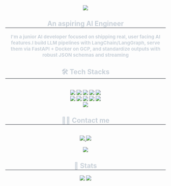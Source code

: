 <div align= "center">
    <img src="https://capsule-render.vercel.app/api?type=waving&color=0:d0dbff,100:aab4fd&height=240&text=Hi,%20I'm%20Sehyeon&animation=fadeIn&fontColor=ffffc&fontSize=50" />
    </div>
    <div align= "center"> 
    <h2 style="border-bottom: 1px solid #21262d; color: #c9d1d9;"> An aspiring AI Engineer </h2>  
    <div style="font-weight: 700; font-size: 15px; text-align: center; color: #c9d1d9;"> I'm a junior AI developer focused on shipping real, user facing AI features.</li>I build LLM pipelines with LangChain/LangGraph, serve them via FastAPI + Docker on GCP, and standardize outputs with robust JSON schemas and streaming </div> 
    </div>
    <div align= "center">
    <h2 style="border-bottom: 1px solid #21262d; color: #c9d1d9;"> 🛠️ Tech Stacks </h2> <br> 
    <div style="margin: 0 auto; text-align: center;" align= "center"> <img src="https://img.shields.io/badge/Figma-F24E1E?style=flat-square&logo=Figma&logoColor=white">
          <img src="https://img.shields.io/badge/Docker-2496ED?style=flat-square&logo=Docker&logoColor=white">
          <img src="https://img.shields.io/badge/Github-181717?style=flat-square&logo=Github&logoColor=white">
          <img src="https://img.shields.io/badge/Git-F05032?style=flat-square&logo=Git&logoColor=white">
          <img src="https://img.shields.io/badge/Javascript-F7DF1E?style=flat-square&logo=Javascript&logoColor=white">
          <br/><img src="https://img.shields.io/badge/HTML5-E34F26?style=flat-square&logo=HTML5&logoColor=white">
          <img src="https://img.shields.io/badge/jQuery-0769AD?style=flat-square&logo=jQuery&logoColor=white">
          <img src="https://img.shields.io/badge/MySQL-4479A1?style=flat-square&logo=MySQL&logoColor=white">
          <img src="https://img.shields.io/badge/Python-3776AB?style=flat-square&logo=Python&logoColor=white">
          <img src="https://img.shields.io/badge/Slack-4A154B?style=flat-square&logo=Slack&logoColor=white">
          <br/><img src="https://img.shields.io/badge/Trello-0052CC?style=flat-square&logo=Trello&logoColor=white">
          </div>
    </div>
    <div align= "center">
    <h2 style="border-bottom: 1px solid #21262d; color: #c9d1d9;"> 🧑‍💻 Contact me </h2> <br> 
    <div align= "center"> <a href=mailto:sehyeon9916@gmail.com> <img src="https://img.shields.io/badge/Gmail-EA4335?style=flat-square&logo=Gmail&logoColor=white&link=mailto:sehyeon9916@gmail.com"> </a>
         <a href=https://tpgus1196.tistory.com/> <img src="https://img.shields.io/badge/Tistory-000000?style=flat-square&logo=Tistory&logoColor=white&link=https://tpgus1196.tistory.com/"> </a>
          </div>  <br> 
    <div align= "center"> <a href="https://hits.seeyoufarm.com"> <img src="https://hits.seeyoufarm.com/api/count/incr/badge.svg?url=https%3A%2F%2Fgithub.com%2Fwkdtpgus%2F&count_bg=%23000000&title_bg=%23000000&icon=github.svg&icon_color=%23FFFFFF&title=GitHub&edge_flat=false"/></a>
       </div> 
    </div>
    <div align= "center"> 
    <h2 style="border-bottom: 1px solid #21262d; color: #c9d1d9;"> 🏅 Stats </h2> <div align= "center"> <img src="https://github-readme-stats.vercel.app/api?username=wkdtpgus&bg_color=60,d1ddff,aab4fd&title_color=48484c&text_color=48484c"
         /> <img src="https://github-readme-stats.vercel.app/api/top-langs/?username=wkdtpgus&layout=compact&bg_color=60,d1ddff,aab4fd&title_color=48484c&text_color=48484c"
           /> </div> 
    </div>
    
